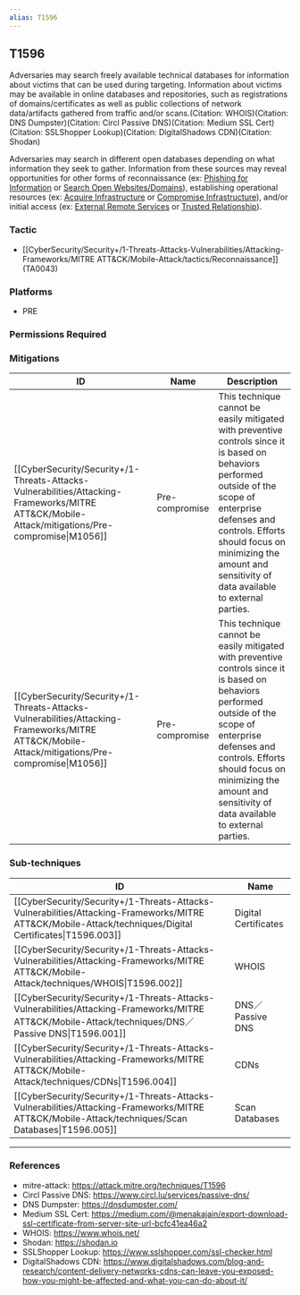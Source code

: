 ```yaml
---
alias: T1596
---
```


## T1596

Adversaries may search freely available technical databases for information about victims that can be used during targeting. Information about victims may be available in online databases and repositories, such as registrations of domains/certificates as well as public collections of network data/artifacts gathered from traffic and/or scans.(Citation: WHOIS)(Citation: DNS Dumpster)(Citation: Circl Passive DNS)(Citation: Medium SSL Cert)(Citation: SSLShopper Lookup)(Citation: DigitalShadows CDN)(Citation: Shodan)

Adversaries may search in different open databases depending on what information they seek to gather. Information from these sources may reveal opportunities for other forms of reconnaissance (ex: [Phishing for Information](https://attack.mitre.org/techniques/T1598) or [Search Open Websites/Domains](https://attack.mitre.org/techniques/T1593)), establishing operational resources (ex: [Acquire Infrastructure](https://attack.mitre.org/techniques/T1583) or [Compromise Infrastructure](https://attack.mitre.org/techniques/T1584)), and/or initial access (ex: [External Remote Services](https://attack.mitre.org/techniques/T1133) or [Trusted Relationship](https://attack.mitre.org/techniques/T1199)).


### Tactic
- [[CyberSecurity/Security+/1-Threats-Attacks-Vulnerabilities/Attacking-Frameworks/MITRE ATT&CK/Mobile-Attack/tactics/Reconnaissance]] (TA0043)

### Platforms
- PRE

### Permissions Required

### Mitigations

| ID | Name | Description |
| --- | --- | --- |
| [[CyberSecurity/Security+/1-Threats-Attacks-Vulnerabilities/Attacking-Frameworks/MITRE ATT&CK/Mobile-Attack/mitigations/Pre-compromise\|M1056]] | Pre-compromise | This technique cannot be easily mitigated with preventive controls since it is based on behaviors performed outside of the scope of enterprise defenses and controls. Efforts should focus on minimizing the amount and sensitivity of data available to external parties. |
| [[CyberSecurity/Security+/1-Threats-Attacks-Vulnerabilities/Attacking-Frameworks/MITRE ATT&CK/Mobile-Attack/mitigations/Pre-compromise\|M1056]] | Pre-compromise | This technique cannot be easily mitigated with preventive controls since it is based on behaviors performed outside of the scope of enterprise defenses and controls. Efforts should focus on minimizing the amount and sensitivity of data available to external parties. |

### Sub-techniques

| ID | Name |
| --- | --- |
| [[CyberSecurity/Security+/1-Threats-Attacks-Vulnerabilities/Attacking-Frameworks/MITRE ATT&CK/Mobile-Attack/techniques/Digital Certificates\|T1596.003]] | Digital Certificates |
| [[CyberSecurity/Security+/1-Threats-Attacks-Vulnerabilities/Attacking-Frameworks/MITRE ATT&CK/Mobile-Attack/techniques/WHOIS\|T1596.002]] | WHOIS |
| [[CyberSecurity/Security+/1-Threats-Attacks-Vulnerabilities/Attacking-Frameworks/MITRE ATT&CK/Mobile-Attack/techniques/DNS／Passive DNS\|T1596.001]] | DNS／Passive DNS |
| [[CyberSecurity/Security+/1-Threats-Attacks-Vulnerabilities/Attacking-Frameworks/MITRE ATT&CK/Mobile-Attack/techniques/CDNs\|T1596.004]] | CDNs |
| [[CyberSecurity/Security+/1-Threats-Attacks-Vulnerabilities/Attacking-Frameworks/MITRE ATT&CK/Mobile-Attack/techniques/Scan Databases\|T1596.005]] | Scan Databases |


---
### References

- mitre-attack: https://attack.mitre.org/techniques/T1596
- Circl Passive DNS: https://www.circl.lu/services/passive-dns/
- DNS Dumpster: https://dnsdumpster.com/
- Medium SSL Cert: https://medium.com/@menakajain/export-download-ssl-certificate-from-server-site-url-bcfc41ea46a2
- WHOIS: https://www.whois.net/
- Shodan: https://shodan.io
- SSLShopper Lookup: https://www.sslshopper.com/ssl-checker.html
- DigitalShadows CDN: https://www.digitalshadows.com/blog-and-research/content-delivery-networks-cdns-can-leave-you-exposed-how-you-might-be-affected-and-what-you-can-do-about-it/
